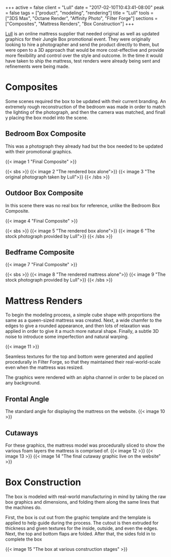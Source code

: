 +++
active = false
client = "Lull"
date = "2017-02-10T10:43:41-08:00"
peak = false
tags = ["product", "modeling", "rendering"]
title = "Lull"
tools = ["3DS Max", "Octane Render", "Affinity Photo", "Filter Forge"]
sections = ["Composites", "Mattress Renders", "Box Construction"]
+++

[Lull](http://www.lull.com/) is an online mattress supplier that needed original as well as updated graphics for their Jungle Box promotional event.<!--more--> They were originally looking to hire a photographer and send the product directly to them, but were open to a 3D approach that would be more cost-effective and provide more flexibility and control over the style and outcome. In the time it would have taken to ship the mattress, test renders were already being sent and refinements were being made.

# Composites
Some scenes required the box to be updated with their current branding. An extremely rough reconstruction of the bedroom was made in order to match the lighting of the photograph, and then the camera was matched, and finall y placing the box model into the scene.

## Bedroom Box Composite
This was a photograph they already had but the box needed to be updated with their promotional graphics.

{{< image 1 "Final Composite" >}}

{{< sbs >}}
  {{< image 2 "The rendered box alone">}}
  {{< image 3 "The original photograph taken by Lull">}}
{{< /sbs >}}

## Outdoor Box Composite
In this scene there was no real box for reference, unlike the Bedroom Box Composite.

{{< image 4 "Final Composite" >}}

{{< sbs >}}
  {{< image 5 "The rendered box alone">}}
  {{< image 6 "The stock photograph provided by Lull">}}
{{< /sbs >}}

## Bedframe Composite
{{< image 7 "Final Composite" >}}

{{< sbs >}}
  {{< image 8 "The rendered mattress alone">}}
  {{< image 9 "The stock photograph provided by Lull">}}
{{< /sbs >}}


# Mattress Renders

To begin the modeling process, a simple cube shape with proportions the same as a queen-sized mattress was created. Next, a wide chamfer to the edges to give a rounded appearance, and then lots of relaxation was applied in order to give it a much more natural shape. Finally, a subtle 3D noise to introduce some imperfection and natural warping.

{{< image 11 >}}

Seamless textures for the top and bottom were generated and applied procedurally in Filter Forge, so that they maintained their real-world-scale even when the mattress was resized.

The graphics were rendered with an alpha channel in order to be placed on any background.

## Frontal Angle
The standard angle for displaying the mattress on the website.
{{< image 10 >}}

## Cutaways
For these graphics, the mattress model was procedurally sliced to show the various foam layers the mattress is comprised of.
{{< image 12 >}}
{{< image 13 >}}
{{< image 14 "The final cutaway graphic live on the website" >}}

# Box Construction
The box is modeled with real-world manufacturing in mind by taking the raw box graphics and dimensions, and folding them along the same lines that the machines do.

First, the box is cut out from the graphic template and the template is applied to help guide during the process. The cutout is then extruded for thickness and given textures for the inside, outside, and even the edges. Next, the top and bottom flaps are folded. After that, the sides fold in to complete the box

{{< image 15 "The box at various construction stages" >}}
